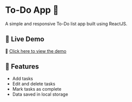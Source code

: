 # To-Do App 📝

A simple and responsive To-Do list app built using ReactJS.

## 🚀 Live Demo

🔗 [Click here to view the demo](todoify-abdul.netlify.app)

## 📌 Features
- Add tasks
- Edit and delete tasks
- Mark tasks as complete
- Data saved in local storage
